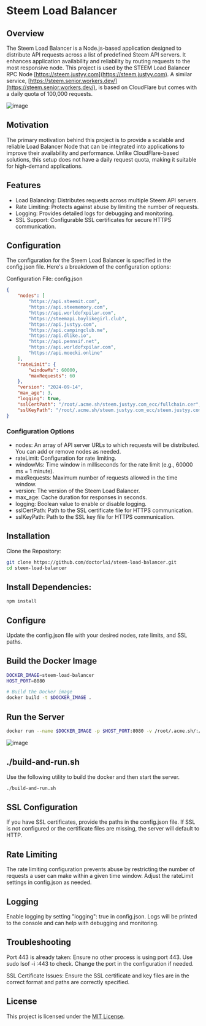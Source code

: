 # Steem Load Balancer

## Overview
The Steem Load Balancer is a Node.js-based application designed to distribute API requests across a list of predefined Steem API servers. It enhances application availability and reliability by routing requests to the most responsive node. This project is used by the STEEM Load Balancer RPC Node [https://steem.justyy.com](https://steem.justyy.com). A similar service, [https://steem.senior.workers.dev/](https://steem.senior.workers.dev/), is based on CloudFlare but comes with a daily quota of 100,000 requests.

![image](https://github.com/user-attachments/assets/02f6265d-1ad0-40b4-a5e7-a400dab689eb)

## Motivation
The primary motivation behind this project is to provide a scalable and reliable Load Balancer Node that can be integrated into applications to improve their availability and performance. Unlike CloudFlare-based solutions, this setup does not have a daily request quota, making it suitable for high-demand applications.

## Features
- Load Balancing: Distributes requests across multiple Steem API servers.
- Rate Limiting: Protects against abuse by limiting the number of requests.
- Logging: Provides detailed logs for debugging and monitoring.
- SSL Support: Configurable SSL certificates for secure HTTPS communication.

## Configuration
The configuration for the Steem Load Balancer is specified in the config.json file. Here's a breakdown of the configuration options:

Configuration File: config.json
```json
{
    "nodes": [
        "https://api.steemit.com",
        "https://api.steememory.com",
        "https://api.worldofxpilar.com",
        "https://steemapi.boylikegirl.club",
        "https://api.justyy.com",
        "https://api.campingclub.me",
        "https://api.dlike.io",
        "https://api.pennsif.net",
        "https://api.worldofxpilar.com",
        "https://api.moecki.online"
    ],
    "rateLimit": {
        "windowMs": 60000,
        "maxRequests": 60
    },
    "version": "2024-09-14",
    "max_age": 3,
    "logging": true,
    "sslCertPath": "/root/.acme.sh/steem.justyy.com_ecc/fullchain.cer",
    "sslKeyPath": "/root/.acme.sh/steem.justyy.com_ecc/steem.justyy.com.key"
}
```

### Configuration Options
- nodes: An array of API server URLs to which requests will be distributed. You can add or remove nodes as needed.
- rateLimit: Configuration for rate limiting.
- windowMs: Time window in milliseconds for the rate limit (e.g., 60000 ms = 1 minute).
- maxRequests: Maximum number of requests allowed in the time window.
- version: The version of the Steem Load Balancer.
- max_age: Cache duration for responses in seconds.
- logging: Boolean value to enable or disable logging.
- sslCertPath: Path to the SSL certificate file for HTTPS communication.
- sslKeyPath: Path to the SSL key file for HTTPS communication.

## Installation
Clone the Repository:

```bash
git clone https://github.com/doctorlai/steem-load-balancer.git
cd steem-load-balancer
```

## Install Dependencies:
```bash
npm install
```

## Configure
Update the config.json file with your desired nodes, rate limits, and SSL paths.

## Build the Docker Image
```bash
DOCKER_IMAGE=steem-load-balancer
HOST_PORT=8080

# Build the Docker image
docker build -t $DOCKER_IMAGE .
```

## Run the Server
```bash
docker run --name $DOCKER_IMAGE -p $HOST_PORT:8080 -v /root/.acme.sh/:/root/.acme.sh/ $DOCKER_IMAGE
```
![image](https://github.com/user-attachments/assets/874e8051-2c0f-47f2-8480-e0acc7981200)

## ./build-and-run.sh
Use the following utility to build the docker and then start the server.

```bash
./build-and-run.sh
```

## SSL Configuration
If you have SSL certificates, provide the paths in the config.json file. If SSL is not configured or the certificate files are missing, the server will default to HTTP.

## Rate Limiting
The rate limiting configuration prevents abuse by restricting the number of requests a user can make within a given time window. Adjust the rateLimit settings in config.json as needed.

## Logging
Enable logging by setting "logging": true in config.json. Logs will be printed to the console and can help with debugging and monitoring.

## Troubleshooting
Port 443 is already taken: Ensure no other process is using port 443. Use sudo lsof -i :443 to check. Change the port in the configuration if needed.

SSL Certificate Issues: Ensure the SSL certificate and key files are in the correct format and paths are correctly specified.

## License
This project is licensed under the [MIT License](./LICENSE).
